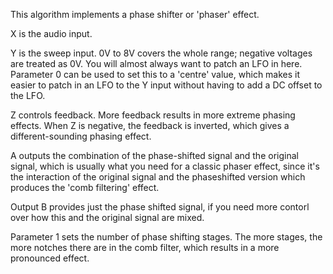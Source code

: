 
This algorithm implements a phase shifter or 'phaser' effect.

X is the audio input.

Y is the sweep input. 0V to 8V covers the whole range; negative voltages are treated as 0V. You will almost always want
to patch an LFO in here. Parameter 0 can be used to set this to a 'centre' value, which makes it easier to patch in an
LFO to the Y input without having to add a DC offset to the LFO.

Z controls feedback. More feedback results in more extreme phasing effects. When Z is negative, the feedback is
inverted, which gives a different-sounding phasing effect.

A outputs the combination of the phase-shifted signal and the original signal, which is usually what you need for a
classic phaser effect, since it's the interaction of the original signal and the phaseshifted version which produces
the 'comb filtering' effect.

Output B provides just the phase shifted signal, if you need more contorl over how this and the original signal are
mixed.

Parameter 1 sets the number of phase shifting stages. The more stages, the more notches there are in the comb filter,
which results in a more pronounced effect.

